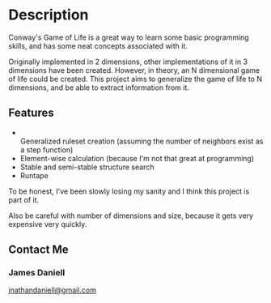 <h1>Description</h1>

Conway's Game of Life is a great way to learn some basic programming skills, and has some neat concepts associated with it.

Originally implemented in 2 dimensions, other implementations of it in 3 dimensions have been created. However, in theory, an N dimensional game of life could be created. This project aims to generalize the game of life to N dimensions, and be able to extract information from it.

<h2>Features</h2>


<ul>
  <li></li>Generalized ruleset creation (assuming the number of neighbors exist as a step function)</li>
  <li>Element-wise calculation (because I'm not that great at programming)</li>
  <li>Stable and semi-stable structure search</li>
  <li>Runtape</li>
</ul>

To be honest, I've been slowly losing my sanity and I think this project is part of it.

Also be careful with number of dimensions and size, because it gets very expensive very quickly.

<h2>Contact Me</h2>

<h3>James Daniell</h3>

jnathandaniell@gmail.com
